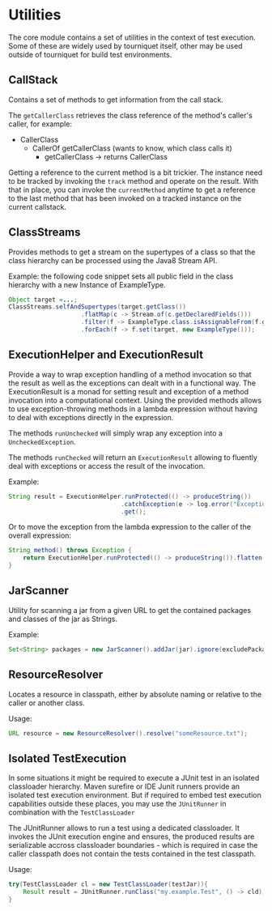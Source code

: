 Utilities
=========

The core module contains a set of utilities in the context of test execution. Some of these are widely used by 
tourniquet itself, other may be used outside of tourniquet for build test environments.

CallStack
---------
Contains a set of methods to get information from the call stack.

The `getCallerClass` retrieves the class reference of the method's caller's caller, for example:

* CallerClass
    * CallerOf getCallerClass (wants to know, which class calls it)
        * getCallerClass -> returns CallerClass
        
Getting a reference to the current method is a bit trickier. The instance need to be tracked by invoking
the `track` method and operate on the result.
With that in place, you can invoke the `currentMethod` anytime to get a reference to the last method that has been
invoked on a tracked instance on the current callstack.

ClassStreams
------------
Provides methods to get a stream on the supertypes of a class so that the class hierarchy can be processed using the 
Java8 Stream API.

Example:
the following code snippet sets all public field in the class hierarchy with a new Instance of ExampleType.
```java
Object target =...;
ClassStreams.selfAndSupertypes(target.getClass())
                    .flatMap(c -> Stream.of(c.getDeclaredFields()))
                    .filter(f -> ExampleType.class.isAssignableFrom(f.getType()))
                    .forEach(f -> f.set(target, new ExampleType()));
```

ExecutionHelper and ExecutionResult
-----------------------------------
Provide a way to wrap exception handling of a method invocation so that the result as well as the exceptions can 
dealt with in a functional way. The ExecutionResult is a monad for setting result and exception of a method invocation
into a computational context.
Using the provided methods allows to use exception-throwing methods in a lambda expression without having to deal 
with exceptions directly in the expression. 

The methods `runUnchecked` will simply wrap any exception into a `UncheckedException`.

The methods `runChecked` will return an `ExecutionResult` allowing to fluently deal with exceptions or access the
result of the invocation.

Example:
```java
String result = ExecutionHelper.runProtected(() -> produceString())
                               .catchException(e -> log.error("Exception occurred", e)
                               .get();
```
Or to move the exception from the lambda expression to the caller of the overall expression:
```java
String method() throws Exception {
    return ExecutionHelper.runProtected(() -> produceString()).flatten();
}
```

JarScanner
----------
Utility for scanning a jar from a given URL to get the contained packages and classes of the jar as Strings. 

Example:
```java
Set<String> packages = new JarScanner().addJar(jar).ignore(excludePackage).scanPackages()
```

ResourceResolver
----------------
Locates a resource in classpath, either by absolute naming or relative to the caller or another class.

Usage:
```java
URL resource = new ResourceResolver().resolve("someResource.txt");
```

Isolated TestExecution
----------------------

In some situations it might be required to execute a JUnit test in an isolated classloader hierarchy. Maven surefire or 
IDE Junit runners provide an isolated test execution environment. But if required to embed test execution capabilities
outside these places, you may use the `JUnitRunner` in combination with the `TestClassLoader`

The JUnitRunner allows to run a test using a dedicated classloader. It invokes the JUnit execution engine and 
ensures, the produced results are serializable accross classloader boundaries - which is required in case the caller
classpath does not contain the tests contained in the test classpath.

Usage:
```java
try(TestClassLoader cl = new TestClassLoader(testJar)){
    Result result = JUnitRunner.runClass("my.example.Test", () -> cld);
}
```
